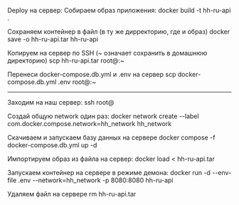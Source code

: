 
Deploy на сервер:
Собираем образ приложения:
docker build -t hh-ru-api .

Сохраняем контейнер в файл (в ту же дирректорию, где и образ)
docker save -o hh-ru-api.tar hh-ru-api

Копируем на сервер по SSH (~ означает сохранить в домашнюю директорию)
scp hh-ru-api.tar root@<ip>:~

Перенеси docker-compose.db.yml и .env на сервер
scp docker-compose.db.yml .env root@<ip>:~
_______________________________________________________
Заходим на наш сервер:
ssh root@<ip>

Создай общую network один раз:
docker network create --label com.docker.compose.network=hh_network hh_network

Скачиваем и запускаем базу данных на сервере
docker compose -f docker-compose.db.yml up -d

Импортируем образ из файла на сервер:
docker load < hh-ru-api.tar

Запускаем контейнер на сервере в режиме демона:
docker run -d --env-file .env --network=hh_network -p 8080:8080 hh-ru-api

Удаляем файл на сервере
rm hh-ru-api.tar
